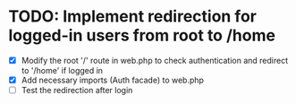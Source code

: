 # TODO: Implement redirection for logged-in users from root to /home

- [x] Modify the root '/' route in web.php to check authentication and redirect to '/home' if logged in
- [x] Add necessary imports (Auth facade) to web.php
- [ ] Test the redirection after login
